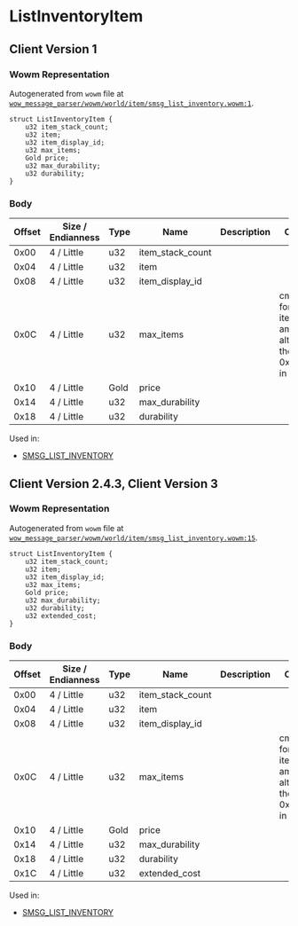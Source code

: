 # ListInventoryItem

## Client Version 1

### Wowm Representation

Autogenerated from `wowm` file at [`wow_message_parser/wowm/world/item/smsg_list_inventory.wowm:1`](https://github.com/gtker/wow_messages/tree/main/wow_message_parser/wowm/world/item/smsg_list_inventory.wowm#L1).
```rust,ignore
struct ListInventoryItem {
    u32 item_stack_count;
    u32 item;
    u32 item_display_id;
    u32 max_items;
    Gold price;
    u32 max_durability;
    u32 durability;
}
```
### Body

| Offset | Size / Endianness | Type | Name | Description | Comment |
| ------ | ----------------- | ---- | ---- | ----------- | ------- |
| 0x00 | 4 / Little | u32 | item_stack_count |  |  |
| 0x04 | 4 / Little | u32 | item |  |  |
| 0x08 | 4 / Little | u32 | item_display_id |  |  |
| 0x0C | 4 / Little | u32 | max_items |  | cmangos: 0 for infinity item amount, although they send 0xFFFFFFFF in that case |
| 0x10 | 4 / Little | Gold | price |  |  |
| 0x14 | 4 / Little | u32 | max_durability |  |  |
| 0x18 | 4 / Little | u32 | durability |  |  |


Used in:
* [SMSG_LIST_INVENTORY](smsg_list_inventory.md)

## Client Version 2.4.3, Client Version 3

### Wowm Representation

Autogenerated from `wowm` file at [`wow_message_parser/wowm/world/item/smsg_list_inventory.wowm:15`](https://github.com/gtker/wow_messages/tree/main/wow_message_parser/wowm/world/item/smsg_list_inventory.wowm#L15).
```rust,ignore
struct ListInventoryItem {
    u32 item_stack_count;
    u32 item;
    u32 item_display_id;
    u32 max_items;
    Gold price;
    u32 max_durability;
    u32 durability;
    u32 extended_cost;
}
```
### Body

| Offset | Size / Endianness | Type | Name | Description | Comment |
| ------ | ----------------- | ---- | ---- | ----------- | ------- |
| 0x00 | 4 / Little | u32 | item_stack_count |  |  |
| 0x04 | 4 / Little | u32 | item |  |  |
| 0x08 | 4 / Little | u32 | item_display_id |  |  |
| 0x0C | 4 / Little | u32 | max_items |  | cmangos: 0 for infinity item amount, although they send 0xFFFFFFFF in that case |
| 0x10 | 4 / Little | Gold | price |  |  |
| 0x14 | 4 / Little | u32 | max_durability |  |  |
| 0x18 | 4 / Little | u32 | durability |  |  |
| 0x1C | 4 / Little | u32 | extended_cost |  |  |


Used in:
* [SMSG_LIST_INVENTORY](smsg_list_inventory.md)

